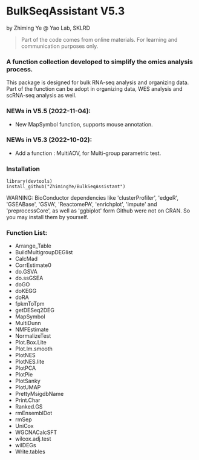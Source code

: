 # BulkSeqAssistant V5.3  
by Zhiming Ye @ Yao Lab, SKLRD   
  
> Part of the code comes from online materials. For learning and communication purposes only.  


### A function collection developed to simplify the omics analysis process.
This package is designed for bulk RNA-seq analysis and organizing data.  
Part of the function can be adopt in organizing data, WES analysis and scRNA-seq analysis as well.  
### NEWs in V5.5 (2022-11-04):  
- New MapSymbol function, supports mouse annotation.  
### NEWs in V5.3 (2022-10-02):  
- Add a function : MultiAOV, for Multi-group parametric test.  
### Installation
```
library(devtools)
install_github("ZhimingYe/BulkSeqAssistant")
```
WARNING: BioConductor dependencies like 'clusterProfiler', 'edgeR', 'GSEABase', 'GSVA', 'ReactomePA', 'enrichplot', 'impute' and 'preprocessCore', as well as 'ggbiplot' form Github were not on CRAN. So you may install them by yourself.  
### Function List: 
* Arrange_Table
* BuildMultigroupDEGlist
* CalcMad
* CorrEstimate0
* do.GSVA
* do.ssGSEA
* doGO
* doKEGG
* doRA
* fpkmToTpm
* getDESeq2DEG
* MapSymbol
* MultiDunn
* NMFEstimate
* NormalizeTest
* Plot.Box.Lite
* Plot.lm.smooth
* PlotNES
* PlotNES.lite
* PlotPCA
* PlotPie
* PlotSanky
* PlotUMAP
* PrettyMsigdbName
* Print.Char
* Ranked.GS
* rmEnsemblDot
* rmSep
* UniCox
* WGCNACalcSFT
* wilcox.adj.test
* wilDEGs
* Write.tables

